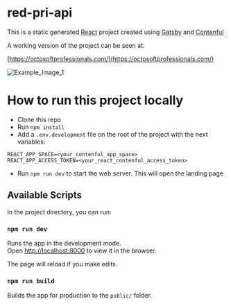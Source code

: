 # red-pri-api

This is a static generated [React](https://reactjs.org/) project created using [Gatsby](https://www.gatsbyjs.com/) and [Contenful](https://www.contentful.com/)

A working version of the project can be seen at:

[https://octosoftprofessionals.com/](https://octosoftprofessionals.com/)

![Example_Image_1](https://github.com/adrianponce89/octosoft/blob/master/public/Octo_Landing.png)

# How to run this project locally

- Clone this repo
- Run `npm install`
- Add a `.env.development` file on the root of the project with the next variables:

```
REACT_APP_SPACE=<your_contenful_app_space>
REACT_APP_ACCESS_TOKEN=<your_react_contenful_access_token>
```

- Run `npm run dev` to start the web server. This will open the landing page

## Available Scripts

In the project directory, you can run:

### `npm run dev`

Runs the app in the development mode.<br />
Open [http://localhost:8000](http://localhost:8000) to view it in the browser.

The page will reload if you make edits.<br />

### `npm run build`

Builds the app for production to the `public/` folder.<br />
